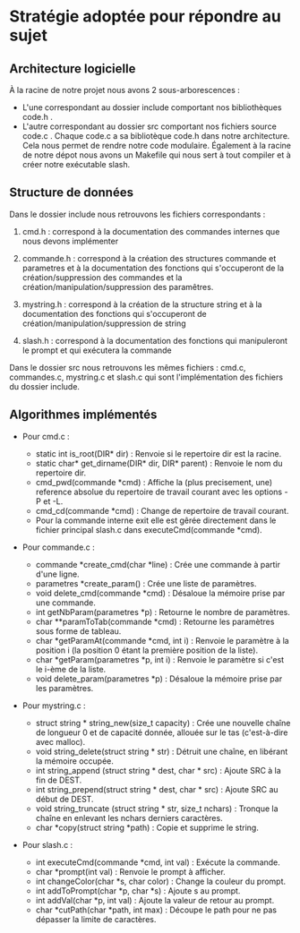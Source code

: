 # Stratégie adoptée pour répondre au sujet 

## Architecture logicielle 

À la racine de notre projet nous avons 2 sous-arborescences :
- L'une correspondant au dossier include comportant nos bibliothèques code.h .
- L'autre correspondant au dossier src comportant nos fichiers source code.c .
Chaque code.c a sa bibliotèque code.h dans notre architecture.
Cela nous permet de rendre notre code modulaire.
Également à la racine de notre dépot nous avons un Makefile qui nous sert à tout compiler et à créer notre exécutable slash.

## Structure de données

Dans le dossier include nous retrouvons les fichiers correspondants :

1. cmd.h : correspond à la documentation des commandes internes que nous devons implémenter

2. commande.h : correspond à la création des structures commande et parametres et à la documentation des fonctions qui s'occuperont de la création/suppression des commandes et la création/manipulation/suppression des paramêtres.

3. mystring.h : correspond à la création de la structure string et à la documentation des fonctions qui s'occuperont de création/manipulation/suppression de string

4. slash.h : correspond à la documentation des fonctions qui manipuleront le prompt et qui exécutera la commande

Dans le dossier src nous retrouvons les mêmes fichiers :
cmd.c, commandes.c, mystring.c et slash.c qui sont l'implémentation des fichiers du dossier include.

## Algorithmes implémentés
- Pour cmd.c :
    - static int is_root(DIR* dir) : Renvoie si le repertoire dir est la racine.
    - static char* get_dirname(DIR* dir, DIR* parent) : Renvoie le nom du repertoire dir.
    - cmd_pwd(commande *cmd) : Affiche la (plus precisement, une) reference absolue du repertoire de travail courant avec les options -P et -L.
    - cmd_cd(commande *cmd) : Change de repertoire de travail courant.
    - Pour la commande interne exit elle est gêrée directement dans le fichier principal slash.c dans executeCmd(commande *cmd).

- Pour commande.c :
    - commande *create_cmd(char *line) : Crée une commande à partir d'une ligne.
    - parametres *create_param() : Crée une liste de paramètres.
    - void delete_cmd(commande *cmd) : Désaloue la mémoire prise par une commande.
    - int getNbParam(parametres *p) : Retourne le nombre de paramètres.
    - char **paramToTab(commande *cmd) : Retourne les paramètres sous forme de tableau.
    - char *getParamAt(commande *cmd, int i) : Renvoie le paramètre à la position i (la position 0 étant la première position de la liste).
    - char *getParam(parametres *p, int i) : Renvoie le paramètre si c'est le i-ème de la liste.
    - void delete_param(parametres *p) : Désaloue la mémoire prise par les paramètres.

- Pour mystring.c :
    - struct string * string_new(size_t capacity) : Crée une nouvelle chaîne de longueur 0 et de capacité donnée, allouée sur le tas (c'est-à-dire avec malloc).
    - void string_delete(struct string * str) : Détruit une chaîne, en libérant la mémoire occupée.
    - int string_append (struct string * dest, char * src) : Ajoute SRC à la fin de DEST.
    - int string_prepend(struct string * dest, char * src) : Ajoute SRC au début de DEST.
    - void string_truncate (struct string * str, size_t nchars) : Tronque la chaîne en enlevant les nchars derniers caractères.
    - char *copy(struct string *path) : Copie et supprime le string.

- Pour slash.c :
    - int executeCmd(commande *cmd, int val) : Exécute la commande.
    - char *prompt(int val) : Renvoie le prompt à afficher.
    - int changeColor(char *s, char color) : Change la couleur du prompt.
    - int addToPrompt(char *p, char *s) : Ajoute s au prompt.
    - int addVal(char *p, int val) : Ajoute la valeur de retour au prompt.
    - char *cutPath(char *path, int max) : Découpe le path pour ne pas dépasser la limite de caractères.
